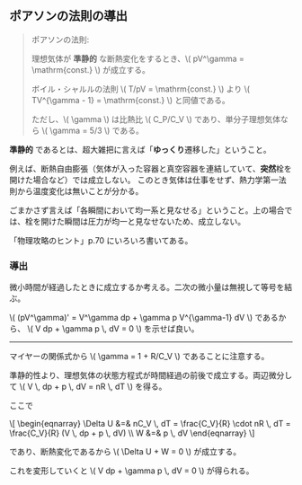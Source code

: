 ## ポアソンの法則の導出

> ポアソンの法則:
>
> 理想気体が **準静的** な断熱変化をするとき、\\( pV^\gamma = \mathrm{const.} \\) が成立する。
>
> ボイル・シャルルの法則 \\( T/pV = \mathrm{const.} \\) より \\( TV^{\gamma - 1} = \mathrm{const.} \\) と同値である。
>
> ただし、\\( \gamma \\) は比熱比 \\( C_P/C_V \\) であり、単分子理想気体なら \\( \gamma = 5/3 \\) である。

**準静的** であるとは、超大雑把に言えば「**ゆっくり**遷移した」ということ。

例えば、断熱自由膨張（気体が入った容器と真空容器を連結していて、**突然**栓を開けた場合など）では成立しない。
このとき気体は仕事をせず、熱力学第一法則から温度変化は無いことが分かる。

ごまかさず言えば「各瞬間において均一系と見なせる」ということ。上の場合では、栓を開けた瞬間は圧力が均一と見なせないため、成立しない。

「物理攻略のヒント」p.70 にいろいろ書いてある。

### 導出

微小時間が経過したときに成立するか考える。二次の微小量は無視して等号を結ぶ。

\\( (pV^\gamma)' = V^\gamma dp + \gamma p V^{\gamma-1} dV \\) であるから、 \\( V dp + \gamma p \\, dV = 0 \\) を示せば良い。

---

マイヤーの関係式から \\( \gamma = 1 + R/C_V \\) であることに注意する。

準静的性より、理想気体の状態方程式が時間経過の前後で成立する。両辺微分して \\( V \\, dp + p \\, dV = nR \\, dT \\) を得る。

ここで

\\[
    \begin{eqnarray}
        \Delta U &=& nC_V \\, dT = \frac{C_V}{R} \cdot nR \\, dT = \frac{C_V}{R} (V \\, dp + p \\, dV) \\\\
        W &=& p \\, dV
    \end{eqnarray}
\\]

であり、断熱変化であるから \\( \Delta U + W = 0 \\) が成立する。

これを変形していくと \\( V dp + \gamma p \\, dV = 0 \\) が得られる。
